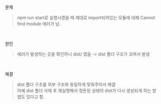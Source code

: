 문제
> npm run start로 실행시켰을 때 제대로 import되어있는 모듈에 대해 Cannot find module 에러가 남.

<br>

원인
> 에러가 발생하는 곳을 확인하니 dist/ 였음 -> dist 폴더 구조가 꼬여서 발생

<br>

해결
> dist 폴더 구조를 외부 구조와 동일하게 맞춰주어서 해결 <br>
> 아예 dist 폴더 삭제 후 재실행해서 정돈된 상태의 dist가 다시 생성되게 하는 방법도 있다고 함.

<br>
